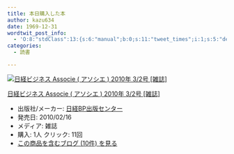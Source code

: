 ```yaml
---
title: 本日購入した本
author: kazu634
date: 1969-12-31
wordtwit_post_info:
  - 'O:8:"stdClass":13:{s:6:"manual";b:0;s:11:"tweet_times";i:1;s:5:"delay";i:0;s:7:"enabled";i:1;s:10:"separation";s:2:"60";s:7:"version";s:3:"3.7";s:14:"tweet_template";b:0;s:6:"status";i:2;s:6:"result";a:0:{}s:13:"tweet_counter";i:2;s:13:"tweet_log_ids";a:1:{i:0;i:5119;}s:9:"hash_tags";a:0:{}s:8:"accounts";a:1:{i:0;s:7:"kazu634";}}'
categories:
  - 読書

---
```

<div class="section">
<div class="hatena-asin-detail">
<a href="http://www.amazon.co.jp/dp/B0036BJKCO/?tag=hatena_st1-22&ascsubtag=d-7ibv" onclick="__gaTracker('send', 'event', 'outbound-article', 'http://www.amazon.co.jp/dp/B0036BJKCO/?tag=hatena_st1-22&ascsubtag=d-7ibv', '');"><img src="https://images-na.ssl-images-amazon.com/images/I/5100BT4AAbL._SL160_.jpg" class="hatena-asin-detail-image" alt="日経ビジネス Associe ( アソシエ ) 2010年 3/2号 [雑誌]" title="日経ビジネス Associe ( アソシエ ) 2010年 3/2号 [雑誌]" /></a></p> 
    
<div class="hatena-asin-detail-info">
<p class="hatena-asin-detail-title">
<a href="http://www.amazon.co.jp/dp/B0036BJKCO/?tag=hatena_st1-22&ascsubtag=d-7ibv" onclick="__gaTracker('send', 'event', 'outbound-article', 'http://www.amazon.co.jp/dp/B0036BJKCO/?tag=hatena_st1-22&ascsubtag=d-7ibv', '日経ビジネス Associe ( アソシエ ) 2010年 3/2号 [雑誌]');">日経ビジネス Associe ( アソシエ ) 2010年 3/2号 [雑誌]</a>
</p>
      
<ul>
<li>
<span class="hatena-asin-detail-label">出版社/メーカー:</span> <a href="http://d.hatena.ne.jp/keyword/%C6%FC%B7%D0BP%BD%D0%C8%C7%A5%BB%A5%F3%A5%BF%A1%BC" onclick="__gaTracker('send', 'event', 'outbound-article', 'http://d.hatena.ne.jp/keyword/%C6%FC%B7%D0BP%BD%D0%C8%C7%A5%BB%A5%F3%A5%BF%A1%BC', '日経BP出版センター');" class="keyword">日経BP出版センター</a>
</li>
<li>
<span class="hatena-asin-detail-label">発売日:</span> 2010/02/16
</li>
<li>
<span class="hatena-asin-detail-label">メディア:</span> 雑誌
</li>
<li>
<span class="hatena-asin-detail-label">購入</span>: 1人 <span class="hatena-asin-detail-label">クリック</span>: 11回
</li>
<li>
<a href="http://d.hatena.ne.jp/asin/B0036BJKCO" onclick="__gaTracker('send', 'event', 'outbound-article', 'http://d.hatena.ne.jp/asin/B0036BJKCO', 'この商品を含むブログ (10件) を見る');" target="_blank">この商品を含むブログ (10件) を見る</a>
</li>
</ul>
</div>
    
<div class="hatena-asin-detail-foot">
</div>
</div>
</div>
